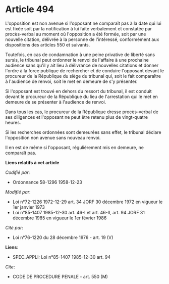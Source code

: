# Article 494

L'opposition est non avenue si l'opposant ne comparaît pas à la date qui lui est fixée soit par la notification à lui faite
verbalement et constatée par procès-verbal au moment où l'opposition a été formée, soit par une nouvelle citation, délivrée à
la personne de l'intéressé, conformément aux dispositions des articles 550 et suivants.

Toutefois, en cas de condamnation à une peine privative de liberté sans sursis, le tribunal peut ordonner le renvoi de
l'affaire à une prochaine audience sans qu'il y ait lieu à délivrance de nouvelles citations et donner l'ordre à la force
publique de rechercher et de conduire l'opposant devant le procureur de la République du siège du tribunal qui, soit le fait
comparaître à l'audience de renvoi, soit le met en demeure de s'y présenter.

Si l'opposant est trouvé en dehors du ressort du tribunal, il est conduit devant le procureur de la République du lieu de
l'arrestation qui le met en demeure de se présenter à l'audience de renvoi.

Dans tous les cas, le procureur de la République dresse procès-verbal de ses diligences et l'opposant ne peut être retenu
plus de vingt-quatre heures.

Si les recherches ordonnées sont demeurées sans effet, le tribunal déclare l'opposition non avenue sans nouveau renvoi.

Il en est de même si l'opposant, régulièrement mis en demeure, ne comparaît pas.

**Liens relatifs à cet article**

_Codifié par_:

  - Ordonnance 58-1296 1958-12-23

_Modifié par_:

  - Loi n°72-1226 1972-12-29 art. 34 JORF 30 décembre 1972 en vigueur le 1er janvier 1973
  - Loi n°85-1407 1985-12-30 art. 46-I et art. 46-II, art. 94 JORF 31 décembre 1985 en vigueur le 1er février 1986

_Cité par_:

  - Loi n°76-1220 du 28 décembre 1976 - art. 19 (V)

**Liens**:

  - SPEC_APPLI: Loi n°85-1407 1985-12-30 art. 94

_Cite_:

  - CODE DE PROCEDURE PENALE - art. 550 (M)
